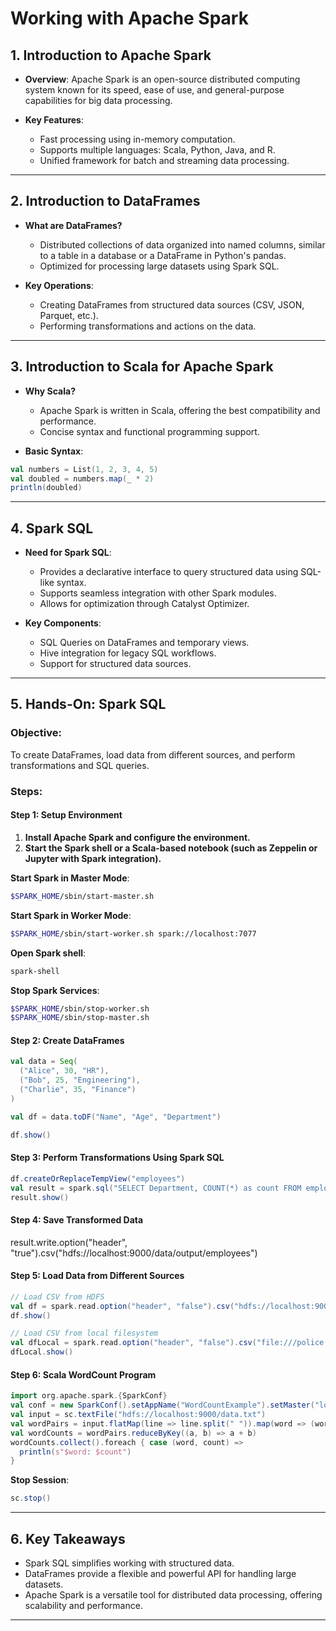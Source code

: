 # **Working with Apache Spark**

## **1. Introduction to Apache Spark**

- **Overview**: Apache Spark is an open-source distributed computing system known for its speed, ease of use, and general-purpose capabilities for big data processing.

- **Key Features**:
  - Fast processing using in-memory computation.
  - Supports multiple languages: Scala, Python, Java, and R.
  - Unified framework for batch and streaming data processing.

---

## **2. Introduction to DataFrames**

- **What are DataFrames?**
  - Distributed collections of data organized into named columns, similar to a table in a database or a DataFrame in Python's pandas.
  - Optimized for processing large datasets using Spark SQL.

- **Key Operations**:
  - Creating DataFrames from structured data sources (CSV, JSON, Parquet, etc.).
  - Performing transformations and actions on the data.

---

## **3. Introduction to Scala for Apache Spark**

- **Why Scala?**
  - Apache Spark is written in Scala, offering the best compatibility and performance.
  - Concise syntax and functional programming support.

- **Basic Syntax**:

```scala
val numbers = List(1, 2, 3, 4, 5)
val doubled = numbers.map(_ * 2)
println(doubled)
```

---

## **4. Spark SQL**

- **Need for Spark SQL**:
  - Provides a declarative interface to query structured data using SQL-like syntax.
  - Supports seamless integration with other Spark modules.
  - Allows for optimization through Catalyst Optimizer.

- **Key Components**:
  - SQL Queries on DataFrames and temporary views.
  - Hive integration for legacy SQL workflows.
  - Support for structured data sources.

---

## **5. Hands-On: Spark SQL**

### **Objective**:
To create DataFrames, load data from different sources, and perform transformations and SQL queries.

### **Steps**:

#### **Step 1: Setup Environment**

1. **Install Apache Spark and configure the environment.**
2. **Start the Spark shell or a Scala-based notebook (such as Zeppelin or Jupyter with Spark integration).**

**Start Spark in Master Mode**:

```bash
$SPARK_HOME/sbin/start-master.sh
```
**Start Spark in Worker Mode**:

```bash
$SPARK_HOME/sbin/start-worker.sh spark://localhost:7077
```

**Open Spark shell**:

```bash
spark-shell
```

**Stop Spark Services**:

```bash
$SPARK_HOME/sbin/stop-worker.sh
$SPARK_HOME/sbin/stop-master.sh
```

#### **Step 2: Create DataFrames**

```scala
val data = Seq(
  ("Alice", 30, "HR"),
  ("Bob", 25, "Engineering"),
  ("Charlie", 35, "Finance")
)

val df = data.toDF("Name", "Age", "Department")

df.show()
```

#### **Step 3: Perform Transformations Using Spark SQL**

```scala
df.createOrReplaceTempView("employees")
val result = spark.sql("SELECT Department, COUNT(*) as count FROM employees GROUP BY Department")
result.show()
```

#### **Step 4: Save Transformed Data**

result.write.option("header", "true").csv("hdfs://localhost:9000/data/output/employees")


#### **Step 5: Load Data from Different Sources**

```scala
// Load CSV from HDFS
val df = spark.read.option("header", "false").csv("hdfs://localhost:9000/data/crimerecord/police/police.csv")
df.show()

// Load CSV from local filesystem
val dfLocal = spark.read.option("header", "false").csv("file:///police.csv")
dfLocal.show()
```

#### **Step 6: Scala WordCount Program**

```scala
import org.apache.spark.{SparkConf}
val conf = new SparkConf().setAppName("WordCountExample").setMaster("local")
val input = sc.textFile("hdfs://localhost:9000/data.txt")
val wordPairs = input.flatMap(line => line.split(" ")).map(word => (word, 1))
val wordCounts = wordPairs.reduceByKey((a, b) => a + b)
wordCounts.collect().foreach { case (word, count) =>
  println(s"$word: $count")
}
```

**Stop Session**:

```scala
sc.stop()
```

---

## **6. Key Takeaways**

- Spark SQL simplifies working with structured data.
- DataFrames provide a flexible and powerful API for handling large datasets.
- Apache Spark is a versatile tool for distributed data processing, offering scalability and performance.

---

